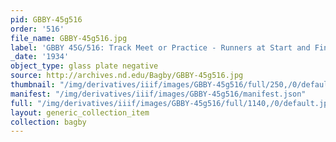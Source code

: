 ```yaml
---
pid: GBBY-45g516
order: '516'
file_name: GBBY-45g516.jpg
label: 'GBBY 45G/516: Track Meet or Practice - Runners at Start and Finish - 1934'
_date: '1934'
object_type: glass plate negative
source: http://archives.nd.edu/Bagby/GBBY-45g516.jpg
thumbnail: "/img/derivatives/iiif/images/GBBY-45g516/full/250,/0/default.jpg"
manifest: "/img/derivatives/iiif/images/GBBY-45g516/manifest.json"
full: "/img/derivatives/iiif/images/GBBY-45g516/full/1140,/0/default.jpg"
layout: generic_collection_item
collection: bagby
---
```

